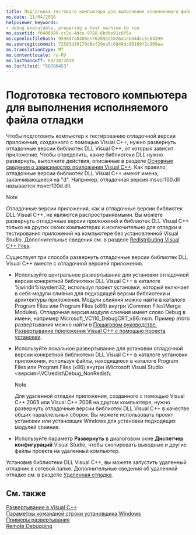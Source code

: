 ```yaml
---
title: Подготовка тестового компьютера для выполнения исполняемого файла отладки
ms.date: 11/04/2016
helpviewer_keywords:
- debug executable, preparing a test machine to run
ms.assetid: f0400989-cc2e-4dce-9788-6bdbe91c6f5a
ms.openlocfilehash: 9598d7a0480ee762892d1026a1eb64dcc5c64399
ms.sourcegitcommit: 72583d30170d6ef29ea5c6848dc00169f2c909aa
ms.translationtype: MT
ms.contentlocale: ru-RU
ms.lasthandoff: 04/18/2019
ms.locfileid: "58786453"
---
```

# <a name="preparing-a-test-machine-to-run-a-debug-executable"></a>Подготовка тестового компьютера для выполнения исполняемого файла отладки

Чтобы подготовить компьютер к тестированию отладочной версии приложения, созданного с помощью Visual C++, нужно развернуть отладочные версии библиотек DLL Visual C++, от которых зависит приложение. Чтобы определить, какие библиотеки DLL нужно развернуть, выполните действия, описанные в разделе [Основные сведения о зависимостях приложения Visual C++](understanding-the-dependencies-of-a-visual-cpp-application.md). Как правило, отладочные версии библиотек DLL Visual C++ имеют имена, заканчивающиеся на "d". Например, отладочная версия msvcr100.dll называется msvcr100d.dll.

> [!NOTE]
>  Отладочные версии приложения, как и отладочные версии библиотек DLL Visual C++, не являются распространяемыми. Вы можете развернуть отладочные версии приложений и библиотек DLL Visual C++ только на других своих компьютерах и исключительно для отладки и тестирования приложений на компьютере без установленной Visual Studio. Дополнительные сведения см. в разделе [Redistributing Visual C++ Files](redistributing-visual-cpp-files.md).

Существует три способа развернуть отладочные версии библиотек DLL Visual C++ вместе с отладочной версией приложения.

- Используйте центральное развертывание для установки отладочной версии конкретной библиотеки DLL Visual C++ в каталоге %windir%\system32\, используя проект установки, который включает в себя модули слияния для подходящей версии библиотеки и архитектуры приложения. Модули слияния можно найти в каталоге Program Files или Program Files (x86) внутри \Common Files\Merge Modules\\. Отладочная версия модуля слияния имеет слово Debug в имени, например Microsoft_VC110_DebugCRT_x86.msm. Пример этого развертывания можно найти в [Пошаговом руководстве. Развертывание приложения Visual C++ с помощью проекта установки](walkthrough-deploying-a-visual-cpp-application-by-using-a-setup-project.md).

- Используйте локальное развертывание для установки отладочной версии конкретной библиотеки DLL Visual C++ в каталоге установки приложения, используя файлы, находящиеся в каталоге Program Files или Program Files (x86) внутри \Microsoft Visual Studio \<версия>\VC\redist\Debug_NonRedist\\.

    > [!NOTE]
    >  Для удаленной отладки приложения, созданного с помощью Visual C++ 2005 или Visual C++ 2008 на другом компьютере, нужно развернуть отладочные версии библиотек DLL Visual C++ в качестве общих параллельных сборок. Вы можете использовать проект установки или установщик Windows для установки подходящих модулей слияния.

- Используйте параметр **Развернуть** в диалоговом окне **Диспетчер конфигураций** Visual Studio, чтобы скопировать выходные и другие файлы проекта на удаленный компьютер.

Установив библиотеки DLL Visual C++, вы можете запустить удаленный отладчик в сетевой папке. Дополнительные сведения об удаленной отладке см. в разделе [Удаленная отладка](/visualstudio/debugger/remote-debugging.md).

## <a name="see-also"></a>См. также

[Развертывание в Visual C++](deployment-in-visual-cpp.md)<br>
[Параметры командной строки установщика Windows](/windows/desktop/Msi/command-line-options)<br>
[Примеры развертывания](deployment-examples.md)<br>
[Remote Debugging](/visualstudio/debugger/remote-debugging.md)
